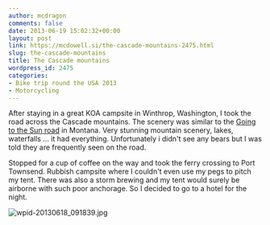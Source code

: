 ```yaml
---
author: mcdragon
comments: false
date: 2013-06-19 15:02:32+00:00
layout: post
link: https://mcdowell.si/the-cascade-mountains-2475.html
slug: the-cascade-mountains
title: The Cascade mountains
wordpress_id: 2475
categories:
- Bike trip round the USA 2013
- Motorcycling
---
```


After staying in a great KOA campsite in Winthrop, Washington, I took the road across the Cascade mountains. The scenery was similar to the [Going to the Sun road](http://en.wikipedia.org/wiki/Going-to-the-Sun_Road) in Montana. Very stunning mountain scenery, lakes, waterfalls ... it had everything. Unfortunately i didn't see any bears but I was told they are frequently seen on the road.

Stopped for a cup of coffee on the way and took the ferry crossing to Port Townsend. Rubbish campsite where I couldn't even use my pegs to pitch my tent. There was also a storm brewing and my tent would surely be airborne with such poor anchorage. So I decided to go to a hotel for the night.

![wpid-20130618_091839.jpg](https://dwlcvfkt1l4wn.cloudfront.net/2013/06/wpid-20130618_0918391-1.jpg)
